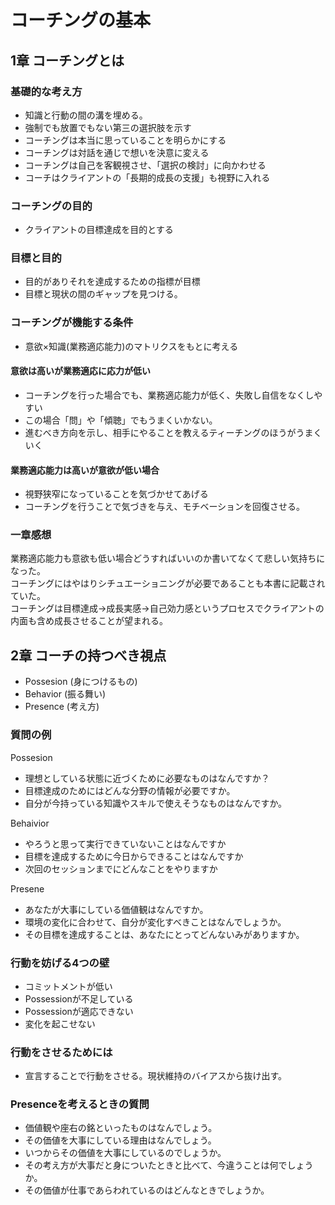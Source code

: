 # コーチングの基本

## 1章 コーチングとは

### 基礎的な考え方

* 知識と行動の間の溝を埋める。
* 強制でも放置でもない第三の選択肢を示す
* コーチングは本当に思っていることを明らかにする
* コーチングは対話を通じで想いを決意に変える
* コーチングは自己を客観視させ、「選択の検討」に向かわせる
* コーチはクライアントの「長期的成長の支援」も視野に入れる

###  コーチングの目的

* クライアントの目標達成を目的とする

### 目標と目的

* 目的がありそれを達成するための指標が目標
* 目標と現状の間のギャップを見つける。


### コーチングが機能する条件

* 意欲×知識(業務適応能力)のマトリクスをもとに考える

#### 意欲は高いが業務適応に応力が低い

* コーチングを行った場合でも、業務適応能力が低く、失敗し自信をなくしやすい
* この場合「問」や「傾聴」でもうまくいかない。
* 進むべき方向を示し、相手にやることを教えるティーチングのほうがうまくいく

#### 業務適応能力は高いが意欲が低い場合

* 視野狭窄になっていることを気づかせてあげる
* コーチングを行うことで気づきを与え、モチベーションを回復させる。


### 一章感想

業務適応能力も意欲も低い場合どうすればいいのか書いてなくて悲しい気持ちになった。  
コーチングにはやはりシチュエーショニングが必要であることも本書に記載されていた。  
コーチングは目標達成→成長実感→自己効力感というプロセスでクライアントの内面も含め成長させることが望まれる。


## 2章 コーチの持つべき視点

* Possesion (身につけるもの)
* Behavior (振る舞い)
* Presence (考え方)

### 質問の例

Possesion

* 理想としている状態に近づくために必要なものはなんですか？
* 目標達成のためにはどんな分野の情報が必要ですか。
* 自分が今持っている知識やスキルで使えそうなものはなんですか。


Behaivior

* やろうと思って実行できていないことはなんですか
* 目標を達成するために今日からできることはなんですか
* 次回のセッションまでにどんなことをやりますか

Presene

* あなたが大事にしている価値観はなんですか。
* 環境の変化に合わせて、自分が変化すべきことはなんでしょうか。
* その目標を達成することは、あなたにとってどんないみがありますか。

### 行動を妨げる4つの壁

* コミットメントが低い
* Possessionが不足している
* Possessionが適応できない
* 変化を起こせない 
### 行動をさせるためには

* 宣言することで行動をさせる。現状維持のバイアスから抜け出す。

### Presenceを考えるときの質問

* 価値観や座右の銘といったものはなんでしょう。
* その価値を大事にしている理由はなんでしょう。
* いつからその価値を大事にしているのでしょうか。
* その考え方が大事だと身についたときと比べて、今違うことは何でしょうか。
* その価値が仕事であらわれているのはどんなときでしょうか。




